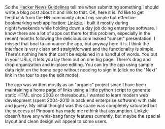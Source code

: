 So the [Hacker News Guidelines](http://ycombinator.com/newsguidelines.html) tell me when submitting something I should write a blog post about it and link to that. OK, here it is. I'd like to get feedback from the HN community about my simple but effective bookmarking web application: [Linkzie](https://linkzie.com). I built it mostly during nights/weekends while holding down a day job doing enterprise software. I know there are a lot of apps out there for this problem, especially in the recent months following the delicious.com leaked "sunset" presentation. I missed that boat to announce the app, but anyway here it is. I think the interface is very clean and straightforward and the functionality is simple. There's nothing here that can't be explained in a handful of words. You put in your URLs, it lets you lay them out on one big page. There's drag and drop organization and in-place editing. You can try the app using sample data right on the home page without needing to sign in (click no the "Next" link in the tour to see the edit mode).

The app was written mostly as an "organic" project since I have been maintaining a home page of links using a little python script to generate static HTML since 2003 or thereabouts. I wanted to learn modern web development (spent 2004-2010 in back end enterprise software) with rails and jquery. My initial thought was this space was completely saturated but the success of Pinboard has made me rethink that assumption. Linkzie doesn't have any whiz-bang fancy features currently, but maybe the spacial layout and clean design will appeal to some users.